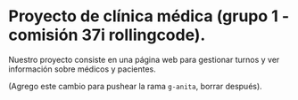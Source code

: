 # Proyecto de clínica médica (grupo 1 - comisión 37i rollingcode).

Nuestro proyecto consiste en una página web para gestionar turnos y ver información sobre médicos y pacientes.

(Agrego este cambio para pushear la rama `g-anita`, borrar después).